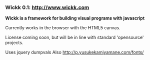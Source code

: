 ### Wickk 0.1: http://www.wickk.com

**Wickk is a framework for building visual programs with javascript**

Currently works in the browser with the HTML5 canvas.

License coming soon, but will be in line with standard 'opensource' projects.

Uses
jquery
dumpvals
Also
http://p.yusukekamiyamane.com/fonts/
